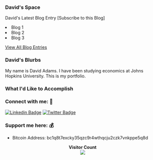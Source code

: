 <!-- Introduction --> 
### David's Space
David's Latest Blog Entry [Subscribe to this Blog]
<li>Blog 1</li>
<li>Blog 2</li>
<li>Blog 3</li>

[View All Blog Entries](#)

<!-- About me -->
### David's Blurbs
My name is David Adams. I have been studying economics at Johns Hopkins University. This is my portfolio.

<!-- Goals and dreams -->
### What I'd Like to Accomplish

<!-- Connection -->
### Connect with me: 🤝
  
[![Linkedin Badge](https://img.shields.io/badge/-LinkedIn-blue?style=flat-square&logo=Linkedin&logoColor=white&link=https://www.linkedin.com/in/davidadams64/)](https://www.linkedin.com/in/davidadams64/) [![Twitter Badge](https://img.shields.io/badge/-Twitter-1ca0f1?style=flat-square&labelColor=1ca0f1&logo=twitter&logoColor=white&link=https://twitter.com/david64adams)](https://twitter.com/david64adams)

<!-- Support -->
### Support me here: 💰
- Bitcoin Address: bc1q8t7excky35qzc9r4wthqcju2czk7vnkppe5q8d

<p align="center"> 
         <strong>Visitor Count</strong>
           <br>
  <img src="https://profile-counter.glitch.me/davidatoms/count.svg" />
</p>
